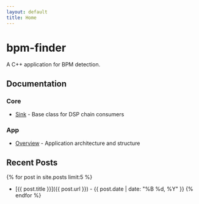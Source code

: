 ```yaml
---
layout: default
title: Home
---
```


# bpm-finder

A C++ application for BPM detection.

## Documentation

### Core

- [Sink](core/sink.md) - Base class for DSP chain consumers

### App

- [Overview](app/overview.md) - Application architecture and structure

## Recent Posts

{% for post in site.posts limit:5 %}

- [{{ post.title }}]({{ post.url }}) - {{ post.date | date: "%B %d, %Y" }}
  {% endfor %}
